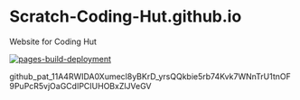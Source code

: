 # Scratch-Coding-Hut.github.io
Website for Coding Hut

[![pages-build-deployment](https://github.com/Scratch-Coding-Hut/Scratch-Coding-Hut.github.io/actions/workflows/pages/pages-build-deployment/badge.svg)](https://github.com/Scratch-Coding-Hut/Scratch-Coding-Hut.github.io/actions/workflows/pages/pages-build-deployment)

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
